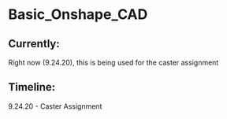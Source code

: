 # Basic_Onshape_CAD
## Currently:
Right now (9.24.20), this is being used for the caster assignment

## Timeline:
9.24.20 - Caster Assignment
